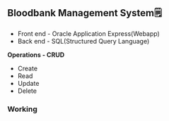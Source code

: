 ## Bloodbank Management System🗒
* Front end - Oracle Application Express(Webapp)
* Back end - SQL(Structured Query Language)

**Operations - CRUD**
* Create 
* Read
* Update 
* Delete 

### Working

<img src="">
<img src="">
<img src="">
<img src="">
<img src="">
<img src="">

